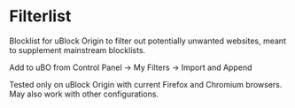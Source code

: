 # Filterlist
Blocklist for uBlock Origin to filter out potentially unwanted websites, meant to supplement mainstream blocklists.

Add to uBO from Control Panel -> My Filters -> Import and Append

Tested only on uBlock Origin with current Firefox and Chromium browsers. May also work with other configurations.
